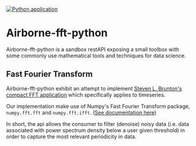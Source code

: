 [![Python application](https://github.com/bjartejensen/airborne-fft-python/actions/workflows/airborne-fft-unittest.yml/badge.svg)](https://github.com/bjartejensen/airborne-fft-python/actions/workflows/airborne-fft-unittest.yml)

# Airborne-fft-python 

Airborne-fft-python is a sandbox restAPI exposing a small toolbox with some commonly use mathematical tools and techniques for data science.

## Fast Fourier Transform

Airborne-fft-python exhibit an attempt to implement [Steven L. Brunton's compact FFT application](https://www.youtube.com/watch?v=s2K1JfNR7Sc) which specifically applies to timeseries.

Our implementation make use of Numpy's Fast Fourier Transform package, `numpy.fft.fft` and `numpy.fft.ifft`. ([See documentation here](https://numpy.org/doc/stable/reference/generated/numpy.fft.fft.html))

In short, the api allows the consumer to filter (denoise) noisy data (i.e. data associated with power spectrum density below a user given threshold) in order to capture the most relevant periodicity in data.

